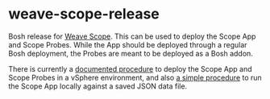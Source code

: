 weave-scope-release
===================

Bosh release for [Weave Scope](https://github.com/weaveworks/scope). This can be used to deploy the Scope App and Scope Probes.  While the App should be deployed through a regular Bosh deployment, the Probes are meant to be deployed as a Bosh addon.

There is currently a [documented procedure](https://github.com/bendalby82/weave-scope-release/blob/master/docs/vsphere-install-guide.md) to deploy the Scope App and Scope Probes in a vSphere environment, and also [a simple procedure](https://github.com/bendalby82/weave-scope-release/blob/master/docs/vsphere-install-guide.md) to run the Scope App locally against a saved JSON data file.

